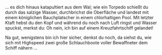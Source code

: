  ... es dich hinaus katapultiert aus dem Wal; wie ein Torpedo schießt du durch das
 salzige Wasser, durchbrichst die Oberfläche und landest mit einem königlichen
 Bauchplatscher in einem chlorhaltigen Pool. Mit letzter Ktaft hebst du den Kopf
 und während du noch nach Luft ringst und Wasser spuckst, merkst du: 
 Oh nein, ich bin auf einem Kreuzfahrtschiff gelandet! 

Na gut, wenigstens bin ich hier sicher, denkst du noch, da siehst du, wie
sich mit Highspeed zwei große Schlauchboote voller Bewaffneter dem Schiff nähern ...